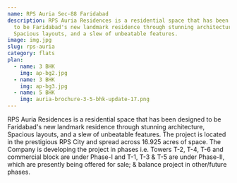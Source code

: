 ```yaml
---
name: RPS Auria Sec-88 Faridabad
description: RPS Auria Residences is a residential space that has been designed
  to be Faridabad's new landmark residence through stunning architecture,
  Spacious layouts, and a slew of unbeatable features.
image: img.jpg
slug: rps-auria
category: flats
plan:
  - name: 3 BHK
    img: ap-bg2.jpg
  - name: 3 BHK
    img: ap-bg3.jpg
  - name: 5 BHK
    img: auria-brochure-3-5-bhk-update-17.png
---
```

<!--StartFragment-->

RPS Auria Residences is a residential space that has been designed to be Faridabad's new landmark residence through stunning architecture, Spacious layouts, and a slew of unbeatable features. The project is located in the prestigious RPS City and spread across 16.925 acres of space. The Company is developing the project in phases i.e. Towers T-2, T-4, T-6 and commercial block are under Phase-I and T-1, T-3 & T-5 are under Phase-II, which are presently being offered for sale; & balance project in other/future phases.

<!--Start of Tawk.to Script-->

<script type="text/javascript">
var Tawk_API=Tawk_API||{}, Tawk_LoadStart=new Date();
(function(){
var s1=document.createElement("script"),s0=document.getElementsByTagName("script")[0];
s1.async=true;
s1.src='https://embed.tawk.to/61612b4a86aee40a5735af19/1fhhp27id';
s1.charset='UTF-8';
s1.setAttribute('crossorigin','*');
s0.parentNode.insertBefore(s1,s0);
})();
</script>

<!--End of Tawk.to Script-->

<!--EndFragment-->